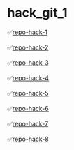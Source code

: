 # hack_git_1

✅[repo-hack-1](https://github.com/arturomendoza/git_h_1)
<br><br>
✅[repo-hack-2](https://github.com/arturomendoza/git_h_2)
<br><br>
✅[repo-hack-3](https://github.com/arturomendoza/git_h_3)
<br><br>
✅[repo-hack-4](https://github.com/arturomendoza/git_h_4)
<br><br>
✅[repo-hack-5](https://github.com/arturomendoza/git_h_5)
<br><br>
✅[repo-hack-6](https://github.com/arturomendoza/git_h_6)
<br><br>
✅[repo-hack-7](https://github.com/arturomendoza/git_h_7)
<br><br>
✅[repo-hack-8](https://github.com/arturomendoza/git_h_8)
<br><br>
